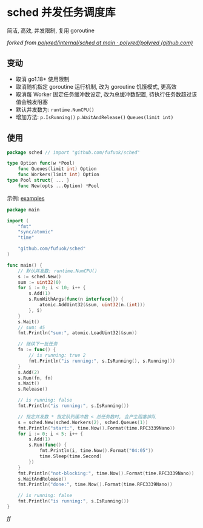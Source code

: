 # sched 并发任务调度库

简洁, 高效, 并发限制, 复用 goroutine

*forked from [polyred/internal/sched at main · polyred/polyred (github.com)](https://github.com/polyred/polyred/tree/main/internal/sched)*

## 变动

- 取消 go1.18+ 使用限制
- 取消随机指定 goroutine 运行机制, 改为 goroutine 饥饿模式, 更高效
- 取消每 Worker 固定任务缓冲数设定, 改为总缓冲数配置, 待执行任务数超过该值会触发阻塞
- 默认并发数为: `runtime.NumCPU()`
- 增加方法: `p.IsRunning()` `p.WaitAndRelease()` `Queues(limit int)`

## 使用

```go
package sched // import "github.com/fufuok/sched"

type Option func(w *Pool)
    func Queues(limit int) Option
    func Workers(limit int) Option
type Pool struct{ ... }
    func New(opts ...Option) *Pool
```

示例: [examples](examples)

```go
package main

import (
	"fmt"
	"sync/atomic"
	"time"

	"github.com/fufuok/sched"
)

func main() {
	// 默认并发数: runtime.NumCPU()
	s := sched.New()
	sum := uint32(0)
	for i := 0; i < 10; i++ {
		s.Add(1)
		s.RunWithArgs(func(n interface{}) {
			atomic.AddUint32(&sum, uint32(n.(int)))
		}, i)
	}
	s.Wait()
	// sum: 45
	fmt.Println("sum:", atomic.LoadUint32(&sum))

	// 继续下一批任务
	fn := func() {
		// is running: true 2
		fmt.Println("is running:", s.IsRunning(), s.Running())
	}
	s.Add(2)
	s.Run(fn, fn)
	s.Wait()
	s.Release()

	// is running: false
	fmt.Println("is running:", s.IsRunning())

	// 指定并发数 * 指定队列缓冲数 < 总任务数时, 会产生阻塞排队
	s = sched.New(sched.Workers(2), sched.Queues(1))
	fmt.Println("start:", time.Now().Format(time.RFC3339Nano))
	for i := 0; i < 5; i++ {
		s.Add(1)
		s.Run(func() {
			fmt.Println(i, time.Now().Format("04:05"))
			time.Sleep(time.Second)
		})
	}
	fmt.Println("not-blocking:", time.Now().Format(time.RFC3339Nano))
	s.WaitAndRelease()
	fmt.Println("done:", time.Now().Format(time.RFC3339Nano))

	// is running: false
	fmt.Println("is running:", s.IsRunning())
}
```











*ff*

